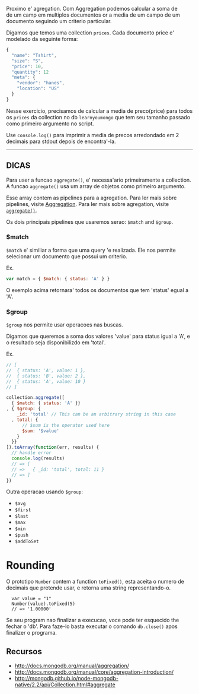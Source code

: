 Proximo e' agregation. Com Aggregation podemos calcular a soma de  
de um camp em multiplos documentos or a media de um campo de um  
documento seguindo um criterio particular.

Digamos que temos uma collection `prices`. Cada documento price e' modelado
da seguinte forma:

```js
{
  "name": "Tshirt",
  "size": "S",
  "price": 10,
  "quantity": 12
  "meta": {
    "vendor": "hanes",
    "location": "US"
  }
}
```

Nesse exercicio, precisamos de calcular a media de preco(price) para todos
os `prices` da collection no db `learnyoumongo` que tem seu tamanho passado
como primeiro argumento no script.

Use `console.log()` para imprimir a media de precos arredondado em 2 decimais
para stdout depois de encontra'-la.

-----------------------------------------------------------
## DICAS

Para user a funcao `aggregate()`, e' necessa'ario primeiramente a collection.
A funcao `aggregate()` usa um array de objetos como primeiro argumento.

Esse array contem as pipelines para a agregation.
Para ler mais sobre pipelines, visite [Aggregation](http://docs.mongodb.org/manual/core/aggregation-introduction/).
Para ler mais sobre agregation, visite [`aggregate()`](http://mongodb.github.io/node-mongodb-native/2.2/api/Collection.html#aggregate).


Os dois principais pipelines que usaremos serao: `$match` and `$group`.

### $match

`$match` e' similiar a forma que uma query 'e realizada. Ele nos permite selecionar
um documento que possui um criterio.

Ex.

```js
var match = { $match: { status: 'A' } }
```

O exemplo acima retornara' todos os documentos que tem 'status' egual a 'A'.

### $group

`$group` nos permite usar operacoes nas buscas.

Digamos que queremos a soma dos valores 'value' para status igual a 'A', e o resultado
seja disponibilizdo em 'total'.

Ex.

```js
// [
//  { status: 'A', value: 1 },
//  { status: 'B', value: 2 },
//  { status: 'A', value: 10 }
// ]

collection.aggregate([
  { $match: { status: 'A' }}
, { $group: {
    _id: 'total' // This can be an arbitrary string in this case
  , total: {
      // $sum is the operator used here
      $sum: '$value'
    }
  }}
]).toArray(function(err, results) {
  // handle error
  console.log(results)
  // => [
  // =>   { _id: 'total', total: 11 }
  // => ]
})
```
Outra operacao usando `$group`:

- `$avg`
- `$first`
- `$last`
- `$max`
- `$min`
- `$push`
- `$addToSet`

# Rounding

O prototipo `Number` contem a function `toFixed()`, esta aceita o numero 
de decimais que pretende usar, e retorna uma string representando-o.

      var value = "1"
      Number(value).toFixed(5)
      // => '1.00000'

Se seu program nao finalizar a execucao, voce pode ter esquecido the fechar o 'db'. 
Para faze-lo basta executar o comando `db.close()` apos finalizer o programa.

## Recursos
* http://docs.mongodb.org/manual/aggregation/
* http://docs.mongodb.org/manual/core/aggregation-introduction/
* http://mongodb.github.io/node-mongodb-native/2.2/api/Collection.html#aggregate
